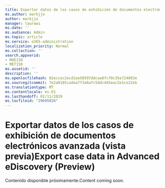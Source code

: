 ```yaml
---
title: Exportar datos de los casos de exhibición de documentos electrónicos avanzada (vista previa)
ms.author: markjjo
author: markjjo
manager: laurawi
ms.date: ''
ms.audience: Admin
ms.topic: article
ms.service: o365-administration
localization_priority: Normal
ms.collection: ''
search.appverid:
- MOE150
- MET150
ms.assetid: ''
description: ''
ms.openlocfilehash: 02eccac2ecd1ee50597ddcaa8fcf0c35e724893e
ms.sourcegitcommit: 7e2a0185cadea7f3a6afc5ddc445eac2e1ce22eb
ms.translationtype: MT
ms.contentlocale: es-ES
ms.lasthandoff: 02/11/2019
ms.locfileid: "29695026"
---
```

# <a name="export-case-data-in-advanced-ediscovery-preview"></a><span data-ttu-id="91303-102">Exportar datos de los casos de exhibición de documentos electrónicos avanzada (vista previa)</span><span class="sxs-lookup"><span data-stu-id="91303-102">Export case data in Advanced eDiscovery (Preview)</span></span>

<span data-ttu-id="91303-103">Contenido disponible próximamente.</span><span class="sxs-lookup"><span data-stu-id="91303-103">Content coming soon.</span></span>
